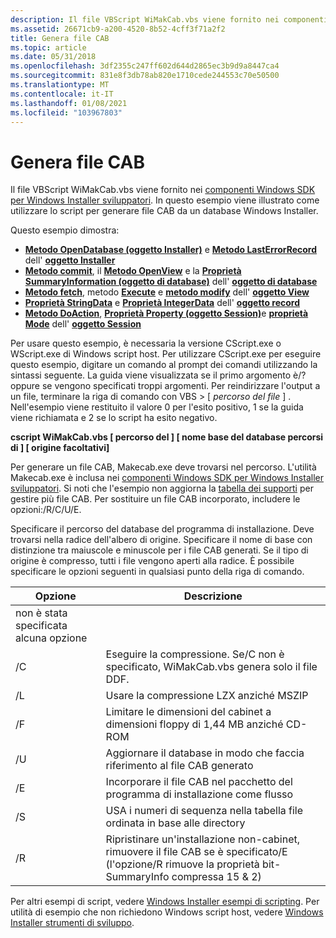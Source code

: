 ```yaml
---
description: Il file VBScript WiMakCab.vbs viene fornito nei componenti Windows SDK per Windows Installer sviluppatori. In questo esempio viene illustrato come utilizzare lo script per generare file CAB da un database Windows Installer.
ms.assetid: 26671cb9-a200-4520-8b52-4cff3f71a2f2
title: Genera file CAB
ms.topic: article
ms.date: 05/31/2018
ms.openlocfilehash: 3df2355c247ff602d644d2865ec3b9d9a8447ca4
ms.sourcegitcommit: 831e8f3db78ab820e1710cede244553c70e50500
ms.translationtype: MT
ms.contentlocale: it-IT
ms.lasthandoff: 01/08/2021
ms.locfileid: "103967803"
---
```

# <a name="generate-file-cabinet"></a>Genera file CAB

Il file VBScript WiMakCab.vbs viene fornito nei [componenti Windows SDK per Windows Installer sviluppatori](platform-sdk-components-for-windows-installer-developers.md). In questo esempio viene illustrato come utilizzare lo script per generare file CAB da un database Windows Installer.

Questo esempio dimostra:

-   [**Metodo OpenDatabase (oggetto Installer)**](installer-opendatabase.md) e [**Metodo LastErrorRecord**](installer-lasterrorrecord.md) dell' [**oggetto Installer**](installer-object.md)
-   [**Metodo commit**](database-commit.md), il [**Metodo OpenView**](database-openview.md) e la [**Proprietà SummaryInformation (oggetto di database)**](database-summaryinformation.md) dell' [**oggetto di database**](database-object.md)
-   [**Metodo fetch**](view-fetch.md), metodo [**Execute**](view-execute.md) e [**metodo modify**](view-modify.md) dell' [**oggetto View**](view-object.md)
-   [**Proprietà StringData**](record-stringdata.md) e [**Proprietà IntegerData**](record-integerdata.md) dell' [**oggetto record**](record-object.md)
-   [**Metodo DoAction**](session-doaction.md), [**Proprietà Property (oggetto Session)**](session-session.md)e [**proprietà Mode**](session-mode.md) dell' [**oggetto Session**](session-object.md)

Per usare questo esempio, è necessaria la versione CScript.exe o WScript.exe di Windows script host. Per utilizzare CScript.exe per eseguire questo esempio, digitare un comando al prompt dei comandi utilizzando la sintassi seguente. La guida viene visualizzata se il primo argomento è/? oppure se vengono specificati troppi argomenti. Per reindirizzare l'output a un file, terminare la riga di comando con VBS > \[ *percorso del file* \] . Nell'esempio viene restituito il valore 0 per l'esito positivo, 1 se la guida viene richiamata e 2 se lo script ha esito negativo.

**cscript WiMakCab.vbs \[ percorso del \] \[ nome base del database percorsi di \] \[ origine facoltativi\]**

Per generare un file CAB, Makecab.exe deve trovarsi nel percorso. L'utilità Makecab.exe è inclusa nei [componenti Windows SDK per Windows Installer sviluppatori](platform-sdk-components-for-windows-installer-developers.md). Si noti che l'esempio non aggiorna la [tabella dei supporti](media-table.md) per gestire più file CAB. Per sostituire un file CAB incorporato, includere le opzioni:/R/C/U/E.

Specificare il percorso del database del programma di installazione. Deve trovarsi nella radice dell'albero di origine. Specificare il nome di base con distinzione tra maiuscole e minuscole per i file CAB generati. Se il tipo di origine è compresso, tutti i file vengono aperti alla radice. È possibile specificare le opzioni seguenti in qualsiasi punto della riga di comando.



| Opzione              | Descrizione                                                                                                                               |
|---------------------|-------------------------------------------------------------------------------------------------------------------------------------------|
| non è stata specificata alcuna opzione |                                                                                                                                           |
| /C                  | Eseguire la compressione. Se/C non è specificato, WiMakCab.vbs genera solo il file DDF.                                                        |
| /L                  | Usare la compressione LZX anziché MSZIP                                                                                                      |
| /F                  | Limitare le dimensioni del cabinet a dimensioni floppy di 1,44 MB anziché CD-ROM                                                                              |
| /U                  | Aggiornare il database in modo che faccia riferimento al file CAB generato                                                                                    |
| /E                  | Incorporare il file CAB nel pacchetto del programma di installazione come flusso                                                                               |
| /S                  | USA i numeri di sequenza nella tabella file ordinata in base alle directory                                                                             |
| /R                  | Ripristinare un'installazione non-cabinet, rimuovere il file CAB se è specificato/E (l'opzione/R rimuove la proprietà bit-SummaryInfo compressa 15 & 2) |



 

Per altri esempi di script, vedere [Windows Installer esempi di scripting](windows-installer-scripting-examples.md). Per utilità di esempio che non richiedono Windows script host, vedere [Windows Installer strumenti di sviluppo](windows-installer-development-tools.md).

 

 



